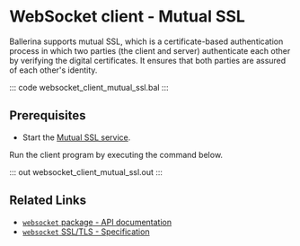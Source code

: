 # WebSocket client - Mutual SSL

Ballerina supports mutual SSL, which is a certificate-based authentication process in which two parties (the client and server) authenticate each other by verifying the digital certificates. It ensures that both parties are assured of each other's identity.

::: code websocket_client_mutual_ssl.bal :::

## Prerequisites
- Start the [Mutual SSL service](/learn/by-example/websocket-service-mutual-ssl/).

Run the client program by executing the command below.

::: out websocket_client_mutual_ssl.out :::

## Related Links
- [`websocket` package - API documentation](https://lib.ballerina.io/ballerina/websocket/latest)
- [`websocket` SSL/TLS - Specification](/spec/websocket/#5-securing-the-websocket-connections)

